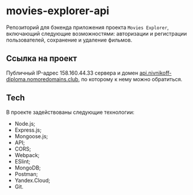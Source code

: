 # movies-explorer-api
Репозиторий для бэкенда приложения проекта `Movies Explorer`, включающий следующие возможностями: авторизации и регистрации пользователей, сохранение и удаление фильмов.

## Ссылка на проект
Публичный IP-адрес 158.160.44.33 сервера и домен [api.nivnikoff-diploma.nomoredomains.club](api.nivnikoff-diploma.nomoredomains.club), по которому к нему можно обратиться.

## Tech
В проекте задействованы следующие технологии:

* Node.js;
* Express.js;
* Mongoose.js;
* API;
* CORS;
* Webpack;
* ESlint;
* MongoDB;
* Postman;
* Yandex.Cloud;
* Git.
